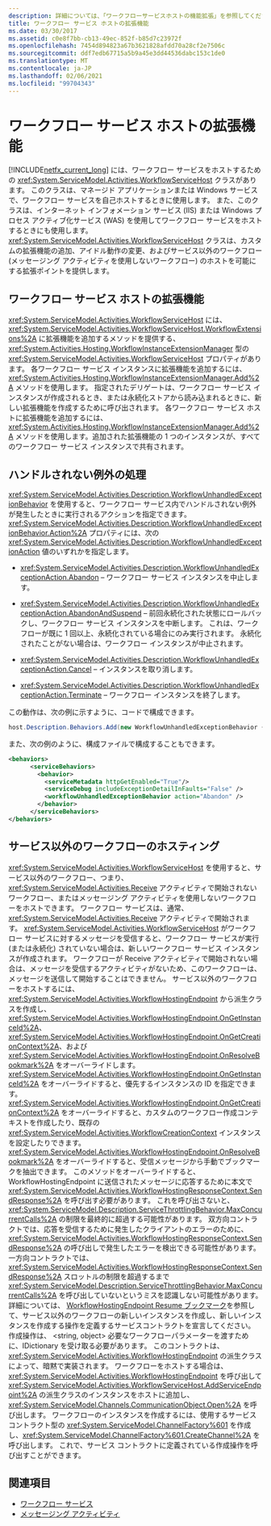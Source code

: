 ```yaml
---
description: 詳細については、「ワークフローサービスホストの機能拡張」を参照してください。
title: ワークフロー サービス ホストの拡張機能
ms.date: 03/30/2017
ms.assetid: c0e8f7bb-cb13-49ec-852f-b85d7c23972f
ms.openlocfilehash: 7454d894823a67b3621828afdd70a28cf2e7506c
ms.sourcegitcommit: ddf7edb67715a5b9a45e3dd44536dabc153c1de0
ms.translationtype: MT
ms.contentlocale: ja-JP
ms.lasthandoff: 02/06/2021
ms.locfileid: "99704343"
---
```

# <a name="workflow-service-host-extensibility"></a>ワークフロー サービス ホストの拡張機能

[!INCLUDE[netfx_current_long](../../../../includes/netfx-current-long-md.md)] には、ワークフロー サービスをホストするための <xref:System.ServiceModel.Activities.WorkflowServiceHost> クラスがあります。 このクラスは、マネージド アプリケーションまたは Windows サービスで、ワークフロー サービスを自己ホストするときに使用します。 また、このクラスは、インターネット インフォメーション サービス (IIS) または Windows プロセス アクティブ化サービス (WAS) を使用してワークフロー サービスをホストするときにも使用します。 <xref:System.ServiceModel.Activities.WorkflowServiceHost> クラスは、カスタムの拡張機能の追加、アイドル動作の変更、およびサービス以外のワークフロー (メッセージング アクティビティを使用しないワークフロー) のホストを可能にする拡張ポイントを提供します。  
  
## <a name="workflow-service-host-extensions"></a>ワークフロー サービス ホストの拡張機能  

 <xref:System.ServiceModel.Activities.WorkflowServiceHost> には、<xref:System.ServiceModel.Activities.WorkflowServiceHost.WorkflowExtensions%2A> に拡張機能を追加するメソッドを提供する、<xref:System.Activities.Hosting.WorkflowInstanceExtensionManager> 型の <xref:System.ServiceModel.Activities.WorkflowServiceHost> プロパティがあります。 各ワークフロー サービス インスタンスに拡張機能を追加するには、<xref:System.Activities.Hosting.WorkflowInstanceExtensionManager.Add%2A> メソッドを使用します。 指定されたデリゲートは、ワークフロー サービス インスタンスが作成されるとき、または永続化ストアから読み込まれるときに、新しい拡張機能を作成するために呼び出されます。 各ワークフロー サービス ホストに拡張機能を追加するには、<xref:System.Activities.Hosting.WorkflowInstanceExtensionManager.Add%2A> メソッドを使用します。追加された拡張機能の 1 つのインスタンスが、すべてのワークフロー サービス インスタンスで共有されます。  
  
## <a name="react-to-unhandled-exceptions"></a>ハンドルされない例外の処理  

 <xref:System.ServiceModel.Activities.Description.WorkflowUnhandledExceptionBehavior> を使用すると、ワークフロー サービス内でハンドルされない例外が発生したときに実行されるアクションを指定できます。 <xref:System.ServiceModel.Activities.Description.WorkflowUnhandledExceptionBehavior.Action%2A> プロパティには、次の <xref:System.ServiceModel.Activities.Description.WorkflowUnhandledExceptionAction> 値のいずれかを指定します。  
  
- <xref:System.ServiceModel.Activities.Description.WorkflowUnhandledExceptionAction.Abandon> – ワークフロー サービス インスタンスを中止します。  
  
- <xref:System.ServiceModel.Activities.Description.WorkflowUnhandledExceptionAction.AbandonAndSuspend> – 前回永続化された状態にロールバックし、ワークフロー サービス インスタンスを中断します。 これは、ワークフローが既に 1 回以上、永続化されている場合にのみ実行されます。 永続化されたことがない場合は、ワークフロー インスタンスが中止されます。  
  
- <xref:System.ServiceModel.Activities.Description.WorkflowUnhandledExceptionAction.Cancel> – インスタンスを取り消します。  
  
- <xref:System.ServiceModel.Activities.Description.WorkflowUnhandledExceptionAction.Terminate> – ワークフロー インスタンスを終了します。  
  
 この動作は、次の例に示すように、コードで構成できます。  
  
```csharp  
host.Description.Behaviors.Add(new WorkflowUnhandledExceptionBehavior { Action = WorkflowUnhandledExceptionAction.Abandon });  
```  
  
 また、次の例のように、構成ファイルで構成することもできます。  
  
```xml
<behaviors>  
      <serviceBehaviors>  
        <behavior>  
          <serviceMetadata httpGetEnabled="True"/>  
          <serviceDebug includeExceptionDetailInFaults="False" />  
          <workflowUnhandledExceptionBehavior action="Abandon" />
        </behavior>  
      </serviceBehaviors>  
</behaviors>
```  
  
## <a name="hosting-non-service-workflows"></a>サービス以外のワークフローのホスティング  

 <xref:System.ServiceModel.Activities.WorkflowServiceHost> を使用すると、サービス以外のワークフロー、つまり、<xref:System.ServiceModel.Activities.Receive> アクティビティで開始されないワークフロー、またはメッセージング アクティビティを使用しないワークフローをホストできます。 ワークフロー サービスは、通常、<xref:System.ServiceModel.Activities.Receive> アクティビティで開始されます。 <xref:System.ServiceModel.Activities.WorkflowServiceHost> がワークフロー サービスに対するメッセージを受信すると、ワークフロー サービスが実行 (または永続化) されていない場合は、新しいワークフロー サービス インスタンスが作成されます。 ワークフローが Receive アクティビティで開始されない場合は、メッセージを受信するアクティビティがないため、このワークフローは、メッセージを送信して開始することはできません。 サービス以外のワークフローをホストするには、<xref:System.ServiceModel.Activities.WorkflowHostingEndpoint> から派生クラスを作成し、<xref:System.ServiceModel.Activities.WorkflowHostingEndpoint.OnGetInstanceId%2A>、<xref:System.ServiceModel.Activities.WorkflowHostingEndpoint.OnGetCreationContext%2A>、および <xref:System.ServiceModel.Activities.WorkflowHostingEndpoint.OnResolveBookmark%2A> をオーバーライドします。 <xref:System.ServiceModel.Activities.WorkflowHostingEndpoint.OnGetInstanceId%2A> をオーバーライドすると、優先するインスタンスの ID を指定できます。 <xref:System.ServiceModel.Activities.WorkflowHostingEndpoint.OnGetCreationContext%2A> をオーバーライドすると、カスタムのワークフロー作成コンテキストを作成したり、既存の <xref:System.ServiceModel.Activities.WorkflowCreationContext> インスタンスを設定したりできます。 <xref:System.ServiceModel.Activities.WorkflowHostingEndpoint.OnResolveBookmark%2A> をオーバーライドすると、受信メッセージから手動でブックマークを抽出できます。 このメソッドをオーバーライドすると、WorkflowHostingEndpoint に送信されたメッセージに応答するために本文で <xref:System.ServiceModel.Activities.WorkflowHostingResponseContext.SendResponse%2A> を呼び出す必要があります。 これを呼び出さないと、<xref:System.ServiceModel.Description.ServiceThrottlingBehavior.MaxConcurrentCalls%2A> の制限を最終的に超過する可能性があります。 双方向コントラクトでは、応答を受信するために発生したクライアントのエラーのために、<xref:System.ServiceModel.Activities.WorkflowHostingResponseContext.SendResponse%2A> の呼び出しで発生したエラーを検出できる可能性があります。 一方向コントラクトでは、<xref:System.ServiceModel.Activities.WorkflowHostingResponseContext.SendResponse%2A> スロットルの制限を超過するまで <xref:System.ServiceModel.Description.ServiceThrottlingBehavior.MaxConcurrentCalls%2A> を呼び出していないというミスを認識しない可能性があります。 詳細については、 [WorkflowHostingEndpoint Resume ブックマーク](../../windows-workflow-foundation/samples/workflowhostingendpoint-resume-bookmark.md)を参照して、サービス以外のワークフローの新しいインスタンスを作成し、新しいインスタンスを作成する操作を定義するサービスコントラクトを宣言してください。 作成操作は、 \<string, object> 必要なワークフローパラメーターを渡すために、IDictionary を受け取る必要があります。 このコントラクトは、<xref:System.ServiceModel.Activities.WorkflowHostingEndpoint> の派生クラスによって、暗黙で実装されます。 ワークフローをホストする場合は、<xref:System.ServiceModel.Activities.WorkflowHostingEndpoint> を呼び出して <xref:System.ServiceModel.Activities.WorkflowServiceHost.AddServiceEndpoint%2A> の派生クラスのインスタンスをホストに追加し、<xref:System.ServiceModel.Channels.CommunicationObject.Open%2A> を呼び出します。 ワークフローのインスタンスを作成するには、使用するサービス コントラクト型の <xref:System.ServiceModel.ChannelFactory%601> を作成し、<xref:System.ServiceModel.ChannelFactory%601.CreateChannel%2A> を呼び出します。 これで、サービス コントラクトに定義されている作成操作を呼び出すことができます。  
  
## <a name="see-also"></a>関連項目

- [ワークフロー サービス](workflow-services.md)
- [メッセージング アクティビティ](messaging-activities.md)
